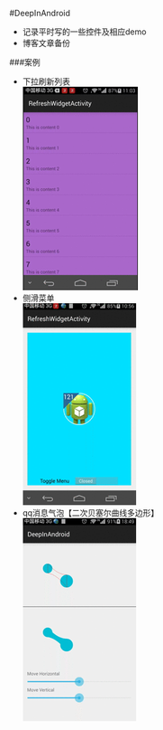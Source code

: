 #DeepInAndroid

* 记录平时写的一些控件及相应demo
* 博客文章备份

###案例
* 下拉刷新列表  
![多边形气泡](https://raw.githubusercontent.com/avenwu/blogs/master/blog/resources/pulltorefresh.gif)
* 侧滑菜单  
![多边形气泡](https://raw.githubusercontent.com/avenwu/blogs/master/blog/resources/drawermenu.gif)
* qq消息气泡【二次贝塞尔曲线多边形】  
![多边形气泡](https://raw.githubusercontent.com/avenwu/blogs/master/blog/resources/polygon_bezier.gif)








